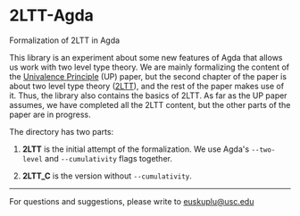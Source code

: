 # 2LTT-Agda
Formalization of 2LTT in Agda

This library is an experiment about some new features of Agda that allows us work with two level type theory. 
We are mainly formalizing the content of the [Univalence Principle](https://arxiv.org/abs/2102.06275) (UP) paper, 
but the second chapter of the paper is about two level type theory ([2LTT](https://arxiv.org/abs/1705.03307)), 
and the rest of the paper makes use of it. Thus, the library also contains the basics of 2LTT. As far as the UP paper
assumes, we have completed all the 2LTT content, but the other parts of the paper are in progress.

The directory has two parts:

1) **2LTT** is the initial attempt of the formalization. We use Agda's `--two-level` and `--cumulativity` flags together. 

2) **2LTT_C** is the version without `--cumulativity`.

---

For questions and suggestions, please write to euskuplu@usc.edu
